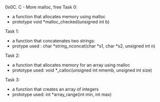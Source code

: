 0x0C. C - More malloc, free
Task 0:
 - a function that allocates memory using malloc
 - prototype void *malloc_checked(unsigned int b)

Task 1:
 - a function that concatenates two strings:
 - protype used : char *string_nconcat(char *s1, char *s2, unsigned int n)

Task 2:
 - a function that allocates memory for an array using malloc
 - prototype used: void *_calloc(unsigned int nmemb, unsigned int size)

Task 3:
 - a function that creates an array of integers
 - prototype used: int *array_range(int min, int max)
